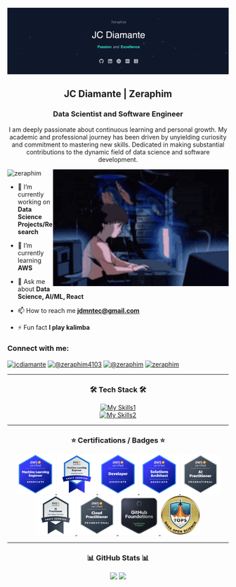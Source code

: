 [![MasterHead](./header5.png)]()
<!-- [![MasterHead](./header.gif)]() -->

<!-- <h1 align="center">Hi 👋, I'm JC Diamante</h1> -->
<h2 align="center">JC Diamante | Zeraphim</h1>
<h3 align="center">Data Scientist and Software Engineer</h3>
<p align="center">I am deeply passionate about continuous learning and personal growth. My academic and professional journey has been driven by unyielding curiosity and commitment to mastering new skills. Dedicated in making substantial contributions to the dynamic field of data science and software development.</p>

<img align="right" alt="coding" width="400" src="./coding.gif">

<p align="left" padding="30"> <img src="https://komarev.com/ghpvc/?username=zeraphim&label=Profile%20views&color=0e75b6&style=flat" alt="zeraphim" /> </p>

<!-- <p align="left"> <a href="https://github.com/ryo-ma/github-profile-trophy"><img src="https://github-profile-trophy.vercel.app/?username=zeraphim" alt="zeraphim" /></a> </p> -->

- 🔭 I’m currently working on **Data Science Projects/Research**

- 🌱 I’m currently learning **AWS**

- 💬 Ask me about **Data Science, AI/ML, React**

- 📫 How to reach me **jdmntec@gmail.com**

- ⚡ Fun fact **I play kalimba**

<h3 align="left">Connect with me:</h3>

<p align="left">
<a href="https://linkedin.com/in/jcdiamante" target="blank"><img align="center" src="https://raw.githubusercontent.com/rahuldkjain/github-profile-readme-generator/master/src/images/icons/Social/linked-in-alt.svg" alt="jcdiamante" height="30" width="40" /></a>
<a href="https://www.youtube.com/channel/UCG1exqSNKgEniM-3XSLcS2w" target="blank"><img align="center" src="https://raw.githubusercontent.com/rahuldkjain/github-profile-readme-generator/master/src/images/icons/Social/youtube.svg" alt="@zeraphim4103" height="30" width="40" /></a>
<a href="https://dev.to/@zeraphim" target="blank"><img align="center" src="https://raw.githubusercontent.com/rahuldkjain/github-profile-readme-generator/master/src/images/icons/Social/devto.svg" alt="@zeraphim" height="30" width="40" /></a>
<a href="https://kaggle.com/zeraphim" target="blank"><img align="center" src="https://raw.githubusercontent.com/rahuldkjain/github-profile-readme-generator/master/src/images/icons/Social/kaggle.svg" alt="zeraphim" height="30" width="40" /></a>
</p>

<div align="center">

  <hr>

  <h3>🛠️ Tech Stack 🛠️</h3>

[![My Skills1](https://skillicons.dev/icons?i=py,anaconda,pytorch,sklearn,tensorflow,qt,r,postman,django,flask,aws,git,firebase,postgres,mysql,mongodb,sqlite,react,js,html,tailwind,sass,css,npm,nodejs,spring,express,vite,vercel,nginx,netlify,cpp,arduino,raspberrypi,vscode,sublime&perline=12)](https://skillicons.dev)
<br>
[![My Skills2](https://skillicons.dev/icons?i=linux,ubuntu,kali,windows,apple,bash,replit,discord,figma,ps,matlab,notion&perline=12)](https://skillicons.dev)

</div>

<div align="center">
<hr>
<h3 align="center">⭐️ Certifications / Badges ⭐️</h3>
<p align="center">
<a href="https://www.credly.com/badges/3d19a07a-a46c-43e3-8539-8bb20791bf6d/public_url" target="_blank">
<img src="images/mla.webp" style="height: 90px;" alt="AWS Certified Machine Learning Engineer Associate"/>
</a>
<a href="https://www.credly.com/badges/74d889fc-e4f7-477b-95f8-636044937ab7/public_url" target="_blank">
<img src="images/mla-early-adopter.webp" style="height: 90px;" alt="AWS Certified Machine Learning Engineer Associate Early Adopter"/>
</a>
<a href="https://www.credly.com/badges/2b5607ea-7062-40cc-8bc6-79ee245602a2/public_url" target="_blank">
<img src="images/dva.webp" style="height: 90px;" alt="AWS Certified Developer Associate"/>
</a>
<a href="https://www.credly.com/badges/18ee08a5-758c-4cc5-8960-45ad1a3486db/public_url" target="_blank">
<img src="images/saa.webp" style="height: 90px;" alt="AWS Certified Solutions Architect Associate"/>
</a>
<a href="https://www.credly.com/badges/1ea46f2b-87f2-48fd-986f-4f27cb94b921/public_url" target="_blank">
<img src="images/aiprac.webp" style="height: 90px;" alt="AWS Certified AI Practitioner"/>
</a>
<a href="https://www.credly.com/badges/f7ed4608-eeeb-4a9d-835c-ed25089db801/public_url" target="_blank">
<img src="images/aiprac-early-adopter.webp" style="height: 90px;" alt="AWS AI Practitioner Early Adopter"/>
</a>
<a href="https://www.credly.com/badges/e7181a34-70c1-4d52-937b-a4c34285247b/public_url" target="_blank">
<img src="images/cloudprac.webp" style="height: 90px;" alt="AWS Certified Cloud Practitioner"/>
</a>
<a href="https://www.credly.com/badges/c7fde662-c2fe-49f2-8eb0-032cab0297bc/public_url" target="_blank">
<img src="images/foundations.webp" style="height: 90px;" alt="GitHub Foundations Certification"/>
</a>
<a href="https://www.credly.com/badges/94e7bd4d-4522-42af-82fe-76065b7e6090/public_url" target="_blank">
<img src="images/nasa_open_science.webp" style="height: 90px;" alt="NASA TOPS Open Science 101"/>
</a>
</p>
</div>

<hr>

<div align="center">
<h3>📊 GitHub Stats 📊</h3>

<p float="left">
  <img src="https://github-readme-stats.vercel.app/api/top-langs?username=zeraphim&show_icons=true&locale=en&layout=compact&theme=gotham" height="195"/>
  <img src="https://github-readme-stats.vercel.app/api?username=zeraphim&show_icons=true&locale=en&theme=gotham" height="195"/> 
</p>

<!--
<p>
  <img src="https://github-readme-streak-stats.herokuapp.com/?user=zeraphim&&theme=gotham" width="800" />
</p>
-->

</div>

</td>
<td>
